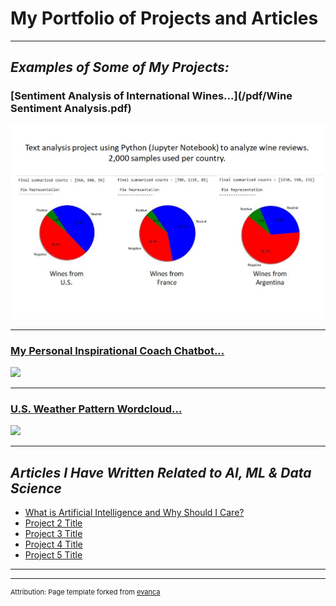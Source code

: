 # **My Portfolio of Projects and Articles**

---

## *Examples of Some of My Projects:*

### [Sentiment Analysis of International Wines...](/pdf/Wine Sentiment Analysis.pdf)
<img src="images/WineReviews.JPG?raw=true"/>

---
### [My Personal Inspirational Coach Chatbot...](/pdf/sample_presentation.pdf)
<img src="images/dummy_thumbnail.jpg?raw=true"/>

---
### [U.S. Weather Pattern Wordcloud...](http://example.com/)
<img src="images/dummy_thumbnail.jpg?raw=true"/>

---

## *Articles I Have Written Related to AI, ML & Data Science*

- [What is Artificial Intelligence and Why Should I Care?](https://www.linkedin.com/pulse/what-artificial-intelligence-why-should-i-care-john-dennis/)
- [Project 2 Title](http://example.com/)
- [Project 3 Title](http://example.com/)
- [Project 4 Title](http://example.com/)
- [Project 5 Title](http://example.com/)

---




---
<p style="font-size:11px">Attribution:  Page template forked from <a href="https://github.com/evanca/quick-portfolio">evanca</a></p>
<!-- Remove above link if you don't want to attribute -->
